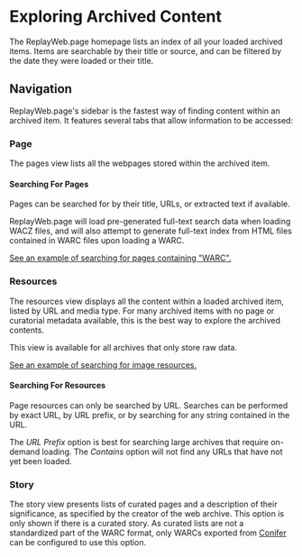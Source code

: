 # Exploring Archived Content

The ReplayWeb.page homepage lists an index of all your loaded archived items. Items are searchable by their title or source, and can be filtered by the date they were loaded or their title.

## Navigation

ReplayWeb.page's sidebar is the fastest way of finding content within an archived item. It features several tabs that allow information to be accessed:

### Page

The pages view lists all the webpages stored within the archived item.

#### Searching For Pages

Pages can be searched for by their title, URLs, or extracted text if available.

ReplayWeb.page will load pre-generated full-text search data when loading WACZ files, and will also attempt to generate full-text index from HTML files contained in WARC files upon loading a WARC.

[See an example of searching for pages containing "WARC".](https://replayweb.page/?source=examples/netpreserve-twitter.warc#view=pages&query=WARC)

### Resources

The resources view displays all the content within a loaded archived item, listed by URL and media type. For many archived items with no page or curatorial metadata available, this is the best way to explore the archived contents.

This view is available for all archives that only store raw data.

[See an example of searching for image resources.](https://replayweb.page/?source=examples/netpreserve-twitter.warc#view=resources&currMime=image%2F&urlSearchType=prefix)

#### Searching For Resources

Page resources can only be searched by URL. Searches can be performed by exact URL, by URL prefix, or by searching for any string contained in the URL.

The _URL Prefix_ option is best for searching large archives that require on-demand loading. The _Contains_ option will not find any URLs that have not yet been loaded.

### Story

The story view presents lists of curated pages and a description of their significance, as specified by the creator of the web archive. This option is only shown if there is a curated story. As curated lists are not a standardized part of the WARC format, only WARCs exported from [Conifer](https://conifer.rhizome.org/) can be configured to use this option.
